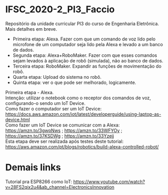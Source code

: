 # IFSC_2020-2_PI3_Faccio
Repositório da unidade curricular PI3 do curso de Engenharia Eletrônica. Mais detalhes em breve.

- Primeira etapa: Alexa. Fazer com que um comando de voz lido pelo microfone de um computador seja lido pela Alexa e levado a um banco de dados.
- Segunda etapa: Alexa+RoboMaker. Fazer com que esses comandos sejam levados à aplicação de robô (simulada), não ao banco de dados. 
- Terceira etapa: RoboMaker. Expandir as funções de movimentação do robô.
- Quarta etapa: Upload do sistema no robô.
- Quinta etapa: ver o que pode ser melhorado, logicamente.

Primeira etapa - Alexa.  
Intenção: utilizar o notebook como o receptor dos comandos de voz, configurando-o sendo um IoT Device.  
Como fazer o computador ser um IoT Device: https://docs.aws.amazon.com/iot/latest/developerguide/using-laptop-as-device.html  
Como fazer um IoT Device se comunicar com a Alexa: https://amzn.to/3gwpNws ; https://amzn.to/33WFYOy ; https://amzn.to/37KSDWg ; https://amzn.to/33Yzejj  
Esta etapa deve ser realizada após testes deste tutorial: https://aws.amazon.com/pt/blogs/robotics/build-alexa-controlled-robot/  






# Demais links
Tutorial pra ESP8266 como IoT: https://www.youtube.com/watch?v=28FS2qix2u4&ab_channel=ElectronicsInnovation

